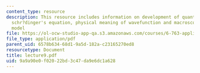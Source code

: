 ```yaml
---
content_type: resource
description: This resource includes information on development of quantum mechanics,
  schr?dinger's equation, physical meaning of wavefunction and macroscopic quantum
  model
file: https://ol-ocw-studio-app-qa.s3.amazonaws.com/courses/6-763-applied-superconductivity-fall-2005/9a9a90e0f02022bd3c47da9e6dc1a628_lecture9.pdf
file_type: application/pdf
parent_uid: 6578b634-68d1-9a5d-182a-c23165270ed8
resourcetype: Document
title: lecture9.pdf
uid: 9a9a90e0-f020-22bd-3c47-da9e6dc1a628
---
```

